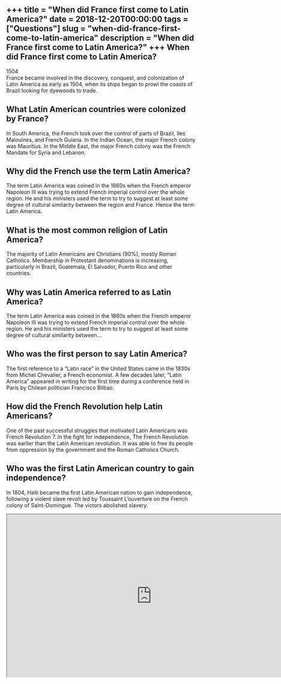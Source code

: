 +++
title = "When did France first come to Latin America?"
date = 2018-12-20T00:00:00
tags = ["Questions"]
slug = "when-did-france-first-come-to-latin-america"
description = "When did France first come to Latin America?"
+++
When did France first come to Latin America?
--------------------------------------------

1504  
France became involved in the discovery, conquest, and colonization of Latin America as early as 1504, when its ships began to prowl the coasts of Brazil looking for dyewoods to trade.

What Latin American countries were colonized by France?
-------------------------------------------------------

In South America, the French took over the control of parts of Brazil, Iles Malouines, and French Guiana. In the Indian Ocean, the major French colony was Mauritius. In the Middle East, the major French colony was the French Mandate for Syria and Lebanon.

Why did the French use the term Latin America?
----------------------------------------------

The term Latin America was coined in the 1860s when the French emperor Napoleon III was trying to extend French imperial control over the whole region. He and his ministers used the term to try to suggest at least some degree of cultural similarity between the region and France. Hence the term Latin America.

What is the most common religion of Latin America?
--------------------------------------------------

The majority of Latin Americans are Christians (90%), mostly Roman Catholics. Membership in Protestant denominations is increasing, particularly in Brazil, Guatemala, El Salvador, Puerto Rico and other countries.

Why was Latin America referred to as Latin America?
---------------------------------------------------

The term Latin America was coined in the 1860s when the French emperor Napoleon III was trying to extend French imperial control over the whole region. He and his ministers used the term to try to suggest at least some degree of cultural similarity between…

Who was the first person to say Latin America?
----------------------------------------------

The first reference to a “Latin race” in the United States came in the 1830s from Michel Chevalier, a French economist. A few decades later, “Latin America” appeared in writing for the first time during a conference held in Paris by Chilean politician Francisco Bilbao.

How did the French Revolution help Latin Americans?
---------------------------------------------------

One of the past successful struggles that motivated Latin Americans was French Revolution 7. In the fight for independence, The French Revolution was earlier than the Latin American revolution. It was able to free its people from oppression by the government and the Roman Catholics Church.

Who was the first Latin American country to gain independence?
--------------------------------------------------------------

In 1804, Haiti became the first Latin American nation to gain independence, following a violent slave revolt led by Toussaint L’ouverture on the French colony of Saint-Domingue. The victors abolished slavery.

<iframe allow="accelerometer; autoplay; clipboard-write; encrypted-media; gyroscope; picture-in-picture" allowfullscreen="" class="__youtube_prefs__  epyt-is-override  no-lazyload" data-no-lazy="1" data-origheight="433" data-origwidth="770" data-skipgform_ajax_framebjll="" height="433" id="_ytid_18083" loading="lazy" src="https://www.youtube.com/embed/vQ6oSMVRj40?enablejsapi=1&autoplay=0&cc_load_policy=0&cc_lang_pref=&iv_load_policy=1&loop=0&modestbranding=0&rel=1&fs=1&playsinline=0&autohide=2&theme=dark&color=red&controls=1&" title="YouTube player" width="770"></iframe>